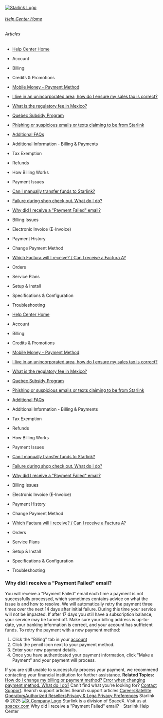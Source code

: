 [![Starlink Logo](https://www.starlink.com/_next/image?url=%2Fassets%2Fimages%2Flogo%2Flogo_white.png&w=3840&q=75)](https://www.starlink.com/support/article/<https:/www.starlink.com/>)
###### [Help Center Home](https://www.starlink.com/support/article/</support>)
###### Articles
  * [Help Center Home](https://www.starlink.com/support/article/</support>)
  * Account
  * Billing
  * Credits & Promotions
  * [Mobile Money - Payment Method](https://www.starlink.com/support/article/</support/article/9b82b08e-3d7a-f94f-c938-9322746f1b76>)
  * [I live in an unincorporated area, how do I ensure my sales tax is correct?](https://www.starlink.com/support/article/</support/article/96c599f8-db14-d297-4138-3b04e92b17ad>)
  * [What is the regulatory fee in Mexico? ](https://www.starlink.com/support/article/</support/article/c0a598ac-937e-958f-4b8d-c01dbd92dac1>)
  * [Quebec Subsidy Program](https://www.starlink.com/support/article/</support/article/7e140ce0-40ab-1c71-3fd5-0c7177cd83f9>)
  * [Phishing or suspicious emails or texts claiming to be from Starlink](https://www.starlink.com/support/article/</support/article/7eedb59e-9c8d-0f34-b40d-37921d0fe98a>)
  * [Additional FAQs](https://www.starlink.com/support/article/</support/article/9334ff65-c6e4-00d3-23ca-4ac4007c88fa>)
  * Additional Information - Billing & Payments
  * Tax Exemption
  * Refunds
  * How Billing Works
  * Payment Issues
  * [Can I manually transfer funds to Starlink?](https://www.starlink.com/support/article/</support/article/f61cc00f-b645-bb9b-2318-34fc3f5bc033>)
  * [Failure during shop check out. What do I do?](https://www.starlink.com/support/article/</support/article/02621a63-ab38-2bf1-3242-8151b49c75a5>)
  * [Why did I receive a "Payment Failed" email?](https://www.starlink.com/support/article/</support/article/aa5697e2-6851-8482-c88f-6123e58f8827>)
  * Billing Issues
  * Electronic Invoice (E-Invoice)
  * Payment History
  * Change Payment Method
  * [Which Factura will I receive? / Can I receive a Factura A?](https://www.starlink.com/support/article/</support/article/4f44e3a8-e82f-1d80-3608-f04a7d6a4b3b>)
  * Orders
  * Service Plans
  * Setup & Install
  * Specifications & Configuration
  * Troubleshooting


  * [Help Center Home](https://www.starlink.com/support/article/</support>)
  * Account
  * Billing
  * Credits & Promotions
  * [Mobile Money - Payment Method](https://www.starlink.com/support/article/</support/article/9b82b08e-3d7a-f94f-c938-9322746f1b76>)
  * [I live in an unincorporated area, how do I ensure my sales tax is correct?](https://www.starlink.com/support/article/</support/article/96c599f8-db14-d297-4138-3b04e92b17ad>)
  * [What is the regulatory fee in Mexico? ](https://www.starlink.com/support/article/</support/article/c0a598ac-937e-958f-4b8d-c01dbd92dac1>)
  * [Quebec Subsidy Program](https://www.starlink.com/support/article/</support/article/7e140ce0-40ab-1c71-3fd5-0c7177cd83f9>)
  * [Phishing or suspicious emails or texts claiming to be from Starlink](https://www.starlink.com/support/article/</support/article/7eedb59e-9c8d-0f34-b40d-37921d0fe98a>)
  * [Additional FAQs](https://www.starlink.com/support/article/</support/article/9334ff65-c6e4-00d3-23ca-4ac4007c88fa>)
  * Additional Information - Billing & Payments
  * Tax Exemption
  * Refunds
  * How Billing Works
  * Payment Issues
  * [Can I manually transfer funds to Starlink?](https://www.starlink.com/support/article/</support/article/f61cc00f-b645-bb9b-2318-34fc3f5bc033>)
  * [Failure during shop check out. What do I do?](https://www.starlink.com/support/article/</support/article/02621a63-ab38-2bf1-3242-8151b49c75a5>)
  * [Why did I receive a "Payment Failed" email?](https://www.starlink.com/support/article/</support/article/aa5697e2-6851-8482-c88f-6123e58f8827>)
  * Billing Issues
  * Electronic Invoice (E-Invoice)
  * Payment History
  * Change Payment Method
  * [Which Factura will I receive? / Can I receive a Factura A?](https://www.starlink.com/support/article/</support/article/4f44e3a8-e82f-1d80-3608-f04a7d6a4b3b>)
  * Orders
  * Service Plans
  * Setup & Install
  * Specifications & Configuration
  * Troubleshooting


### Why did I receive a "Payment Failed" email?
You will receive a "Payment Failed" email each time a payment is not successfully processed, which sometimes contains advice on what the issue is and how to resolve. We will automatically retry the payment three times over the next 14 days after initial failure. During this time your service will not be impacted. If after 17 days you still have a subscription balance, your service may be turned off. 
Make sure your billing address is up-to-date, your banking information is correct, and your account has sufficient funds.
To retry the payment with a new payment method:
  1. Click the "Billing" tab in your [account](https://www.starlink.com/support/article/<https:/www.starlink.com/account/home>)
  2. Click the pencil icon next to your payment method.
  3. Enter your new payment details. 
  4. Once you have authenticated your payment information, click "Make a Payment" and your payment will process.


If you are still unable to successfully process your payment, we recommend contacting your financial institution for further assistance.
**Related Topics:**
[How do I change my billing or payment method?](https://www.starlink.com/support/article/<https:/support.starlink.com/?topic=92a46406-753e-a8f3-ba4e-39f1edebbbec>)
[Error when changing payment method. What do I do?](https://www.starlink.com/support/article/<https:/support.starlink.com/?topic=67a3a11e-94f3-3e99-2a62-41c47a6733cf>)
Can't find what you're looking for? [Contact Support](https://www.starlink.com/support/article/</support/tickets?sourceType=web_article_help_center&sourceValue=aa5697e2-6851-8482-c88f-6123e58f8827>).
Search support articles
Search support articles
[Careers](https://www.starlink.com/support/article/<https:/www.spacex.com/careers>)[Satellite Operators](https://www.starlink.com/support/article/<https:/starlink.com/satellite-operators>)[Authorized Resellers](https://www.starlink.com/support/article/<https:/starlink.com/resellers>)[Privacy & Legal](https://www.starlink.com/support/article/<https:/starlink.com/legal>)[Privacy Preferences](https://www.starlink.com/support/article/<>)
Starlink © 2025
[![X Company Logo](https://www.starlink.com/assets/images/icons/x-logo.svg)](https://www.starlink.com/support/article/<https:/twitter.com/Starlink>)
Starlink is a division of SpaceX. Visit us at [spacex.com](https://www.starlink.com/support/article/<https:/www.spacex.com/>)
Why did I receive a "Payment Failed" email? - Starlink Help Center
